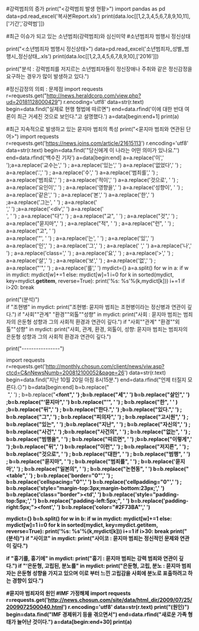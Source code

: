 #강력범죄의 증가 
print("<강력범죄 발생 현황>")
import pandas as pd
data=pd.read_excel('복사본Report.xls')
print(data.loc[[1,2,3,4,5,6,7,8,9,10,11],['기간','강력범']])


#최근 이슈가 되고 있는 소년범죄(강력범죄)와 심신미약
#소년범죄자 범행시 정신상태
         
print("<소년범죄자 범행시 정신상태>")
data=pd.read_excel('소년범죄자_성별_범행시_정신상태_.xls')
print(data.loc[[1,2,3,4,5,6,7,8,9,10],['2016']])

print("분석 : 강력범죄를 저지르는 소년범죄자들이 정신장애나 주취와 같은 정신감정을 요구하는 경우가 많이 발생하고 있다.")


#정신감정의 의뢰 : 문제점
import requests
r=requests.get("http://news.heraldcorp.com/view.php?ud=20181128000429")
r.encoding='utf8'
data=str(r.text)
begin=data.find("실제로 현행 형법에 따르면")
end=data.rfind('이에 대한 반대 여론이 최근 거세진 것으로 보인다."고 설명했다.')
a=data[begin:end+1]
print(a)



#최근 지속적으로 발생하고 있는 묻지마 범죄의 특성
print("<묻지마 범죄와 연관된 단어>")
import requests
r=requests.get('https://news.joins.com/article/21615113')
r.encoding='utf8'
data=str(r.text)
begin=data.find('"당신에게 이 나라는 어떤 의미가 있나요."')
end=data.rfind('백수진 기자')
a=data[begin:end]
a=a.replace('이',' ');a=a.replace('교수는',' ') ; a=a.replace('있는',' ')
a=a.replace('없었다',' ') ; a=a.replace('.',' ') ; a=a.replace('수',' ')
a=a.replace('범죄를',' ') ; a=a.replace('범죄로',' ') ; a=a.replace('적이',' ')
a=a.replace('것으로', ' ') ; a=a.replace('요인이',' ') ; a=a.replace('영향을',' ')
a=a.replace('성향이', ' ') ; a=a.replace('같은',' ') ; a=a.replace('본',' ')
a=a.replace('한',' ') ;a=a.replace('그는', ' ') ; a=a.replace('&nbsp;<br/>',' ') ;a=a.replace('<div',' ')
a=a.replace('<br/>', ' ') ; a=a.replace("다",' ') ; a=a.replace("교", ' ') ; a=a.replace("것",' ') ; a=a.replace("묻지마",' ') ; a=a.replace("적", ' ') ; a=a.replace("런", ' ') ; a=a.replace("고", ' ')  
a=a.replace('"', ' ') ; a=a.replace('는', ' ') ; a=a.replace('있',' ')
a=a.replace('인',' ') ; a=a.replace('그',' ') ; a=a.replace('&nbsp;',' ')
a=a.replace('나',' ') ; a=a.replace('class=',' ') ; a=a.replace('요',' ') ; a=a.replace('>',' ') ; a=a.replace('살',' ') ; a=a.replace('보',' ') ; a=a.replace('없',' ') ; a=a.replace("'",' ') ; a=a.replace('를',' ')
mydict={}
a=a.split()
for w in a:
    if w in mydict:
        mydict[w]+=1
    else:
        mydict[w]=1
i=0
for k in sorted(mydict, key=mydict.__getitem__, reverse=True):
        print('%s: %s'%(k,mydict[k]))
        i+=1
        if i>20:
            break

print("(분석)")        
if "조현병" in mydict:
    print("조현병: 묻지마 범죄는 조현병이라는 정신병과 연관이 깊다.")
if "사회""관계" "환경""외톨""성향" in mydict:
    print("사회 : 묻지마 범죄는 범죄자의 은둔형 성향과 그의 사회적 환경과 연관이 깊다.") 
if "사회""관계" "환경""외톨""성향" in mydict:
    print("사회, 관계, 환경, 외톨이, 성향: 묻지마 범죄는 범죄자의 은둔형 성향과 그의 사회적 환경과 연관이 깊다.") 
        
print("----------------")
        
        
import requests
r=requests.get('http://monthly.chosun.com/client/news/viw.asp?ctcd=C&nNewsNumb=200812100052&page=26')
data=str(r.text)
begin=data.find("지난 10월 20일 아침 8시15분.")
end=data.rfind("언제 터질지 모른다.⊙")
b=data[begin:end]
b=b.replace("<br>&nbsp;",' ') ; b=b.replace("<b><font",' ') ;b=b.replace("세",' ')
b=b.replace("살인",' ') ;b=b.replace("‘묻지마",' ')
b=b.replace("'", ' ') ; b=b.replace("한", ' ' ) ;b=b.replace("뒤",' ') ; b=b.replace("한다.",' ') ;b=b.replace("있다.",' ') ; b=b.replace("그",' ') ; b=b.replace("피의자",' ') ; b=b.replace("고시원",' ') ; b=b.replace("있는", ' ') ;b=b.replace("지난", ' ') ; b=b.replace("자신의",' ') ; b=b.replace("사건",' ') ;b=b.replace("사건의", ' ') ; b=b.replace("없는", ' ') ; b=b.replace("범행을", ' ') ; b=b.replace("따르면", ' ') ;b=b.replace("이렇게",' ') ;b=b.replace("뒤",' ')
b=b.replace("이런",' ') ; b=b.replace("저지른", ' ') ; b=b.replace("것으로", ' ') ; b=b.replace("대한", ' ') ; b=b.replace("범행", ' ') ; b=b.replace("묻지마", ' ') ; b=b.replace("범죄를", ' ') ; b=b.replace('묻지마',' ') ; b=b.replace("일본의", ' ') ; b=b.replace("논현동", ' ')
b=b.replace("<br><table",' ') ; b=b.replace('border="0"',' ') ; b=b.replace('cellspacing="0"',' ')
b=b.replace('cellpadding="0"',' ') ; b=b.replace('style="margin-top:3px;margin-bottom:23px;',' ')
b=b.replace('class="border"></td></tr><tr><td',' ')
b=b.replace('style="padding-top:5px;',' ')
b=b.replace("padding-left:5px;", ' ')
b=b.replace('padding-right:5px;"><font',' ')
b=b.replace('color="#2F73BA"',' ')

mydict={}
b=b.split()
for w in b:
    if w in mydict:
        mydict[w]+=1
    else:
        mydict[w]=1
i=0
for k in sorted(mydict, key=mydict.__getitem__, reverse=True):
        print('%s: %s'%(k,mydict[k]))
        i+=1
        if i>30:
            break
print("(분석)")
if "사이코" in mydict:
    print("사이코 : 묻지마 범죄는 정신적인 문제와 연관이 깊다.")

if "흉기를, 흉기에"  in mydict:
    print("흉기 : 묻지마 범죄는 강력 범죄와 연관이 깊다.")
if "‘은둔형, 고립된, 분노를" in mydict:
    print("은둔형, 고립, 분노 : 묻지마 범죄자는 은둔형 성향을 가지고 있으며 이로 부터 느낀 고립감을 사회에 분노로  표출하려고 하는 경향이 있다.")

#묻지마 범죄자의 원인
#IMF  가정해체
import requests
r=requests.get('http://news.chosun.com/site/data/html_dir/2009/07/25/2009072500040.html')
r.encoding='utf8'
data=str(r.text)
print("(원인)")
begin=data.find("IMF 경제위기 등을 겪으면서")
end=data.rfind("새로운 가족 형태가 늘어난 것이다.")
a=data[begin:end+30]
print(a)

